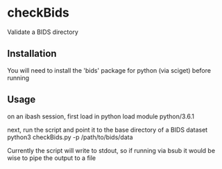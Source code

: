 # checkBids
Validate a BIDS directory

## Installation
You will need to install the 'bids' package for python (via sciget) before running

## Usage
on an ibash session, first load in python
load module python/3.6.1

next, run the script and point it to the base directory of a BIDS dataset
python3 checkBids.py -p /path/to/bids/data

Currently the script will write to stdout, so if running via bsub it would be wise to pipe the output to a file
